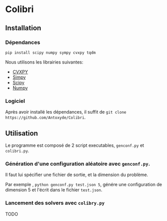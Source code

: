 # Colibri

## Installation

### Dépendances

`pip install scipy numpy sympy cvxpy tqdm`

Nous utilisons les librairies suivantes:

* [CVXPY](https://www.cvxpy.org/)
* [Simpy](https://www.sympy.org/en/index.html)
* [Scipy](https://www.scipy.org/)
* [Numpy](https://numpy.org/)

### Logiciel

Après avoir installé les dépendances, il suffit de `git clone https://github.com/Antoxyde/Colibri`.

## Utilisation

Le programme est composé de 2 script executables, `genconf.py` et `colibri.py`.

### Génération d'une configuration aléatoire avec `genconf.py`.
Il faut lui spécifier une fichier de sortie, et la dimension du problème.

Par exemple , `python genconf.py test.json 5`, génére une configuration de dimension 5 et l'écrit dans le fichier `test.json`.

### Lancement des solvers avec `colibry.py`

TODO
